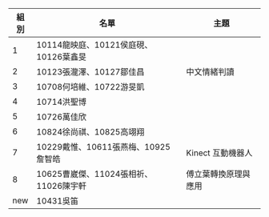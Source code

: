 |組別|名單|主題|
|---|---|---|
|1|10114龍映庭、10121侯庭硯、10126葉鑫旻| |
|2|10123張瀧澤、10127鄒佳昌| 中文情緒判讀|
|3|10708何培維、10722游旻凱||
|4|10714洪聖博| |
|5|10726萬佳欣| |
|6|10824徐尚祺、10825高翊翔| |
|7|10229戴惟、10611張燕梅、10925詹智皓| Kinect 互動機器人|
|8|10625曹崴傑、11024張相祈、11026陳宇軒| 傅立葉轉換原理與應用|
|new|10431吳笛| |
